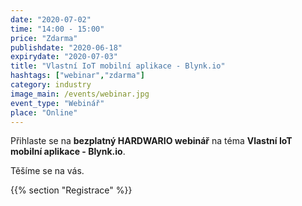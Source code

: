 ```yaml
---
date: "2020-07-02"
time: "14:00 - 15:00"
price: "Zdarma"
publishdate: "2020-06-18"
expirydate: "2020-07-03"
title: "Vlastní IoT mobilní aplikace - Blynk.io"
hashtags: ["webinar","zdarma"]
category: industry
image_main: /events/webinar.jpg
event_type: "Webinář"
place: "Online"
---
```


Přihlaste se na **bezplatný HARDWARIO webinář** na téma **Vlastní IoT mobilní aplikace - Blynk.io**.

Těšíme se na vás.

{{% section "Registrace" %}}

<script charset="utf-8" type="text/javascript" src="//js.hsforms.net/forms/shell.js"></script>
<script>
jQuery(window).scroll(function() {
if (!jQuery('.hbspt-form').length) {
hbspt.forms.create({
    portalId: "5453210",
    formId: "f154c223-9ff6-402d-90bb-9ad2daa9572d"
});
}
});
</script>
